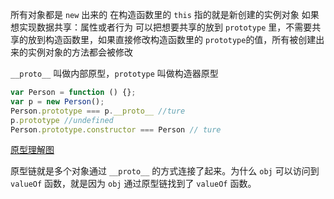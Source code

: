 所有对象都是 `new` 出来的
在构造函数里的 `this` 指的就是新创建的实例对象
如果想实现数据共享：属性或者行为
可以把想要共享的放到 `prototype` 里，不需要共享的放到构造函数里，如果直接修改构造函数里的 `prototype`的值，所有被创建出来的实例对象的方法都会被修改

`__proto__`  叫做内部原型，`prototype` 叫做构造器原型


```js
var Person = function () {};
var p = new Person();
Person.prototype === p.__proto__ //ture
p.prototype //undefined
Person.prototype.constructor === Person // ture
```

[原型理解图](https://user-gold-cdn.xitu.io/2018/11/16/1671d387e4189ec8?imageView2/0/w/1280/h/960/format/webp/ignore-error/1)

原型链就是多个对象通过 `__proto__` 的方式连接了起来。为什么 `obj` 可以访问到 `valueOf` 函数，就是因为 `obj` 通过原型链找到了 `valueOf` 函数。


